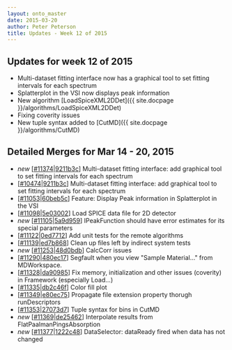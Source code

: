 ```yaml
---
layout: onto_master
date: 2015-03-20
author: Peter Peterson
title: Updates - Week 12 of 2015
---
```

Updates for week 12 of 2015
---------------------------
* Multi-dataset fitting interface now has a graphical tool to set fitting intervals for each spectrum
* Splatterplot in the VSI now displays peak information
* New algorithm [LoadSpiceXML2DDet]({{ site.docpage }}/algorithms/LoadSpiceXML2DDet)
* Fixing coverity issues
* New tuple syntax added to [CutMD]({{ site.docpage }}/algorithms/CutMD)

Detailed Merges for Mar 14 - 20, 2015
-------------------------------------
* *new* \[[#11374](http://trac.mantidproject.org/mantid/ticket/11374)\|[9211b3c](https://github.com/mantidproject/mantid/commit/3e4f03af05997e961ba9c9982f7ec20bd2780282)\] Multi-dataset fitting interface: add graphical tool to set fitting intervals for each spectrum
* \[[#10474](http://trac.mantidproject.org/mantid/ticket/10474)\|[9211b3c](https://github.com/mantidproject/mantid/commit/9211b3cdf5577fd1281c6012fcb755c3deb1bb17)\] Multi-dataset fitting interface: add graphical tool to set fitting intervals for each spectrum
* \[[#11053](http://trac.mantidproject.org/mantid/ticket/11053)\|[60beb5c](https://github.com/mantidproject/mantid/commit/60beb5c101e2eeb102938b783967c2c7b9ad821a)\] Feature: Display Peak information  in Splatterplot  in the VSI
* \[[#11098](http://trac.mantidproject.org/mantid/ticket/11098)\|[5e03002](https://github.com/mantidproject/mantid/commit/5e03002a084af2d8e4db469c0757ff3b6ff76983)\] Load SPICE data file for 2D detector
* *new* \[[#11105](http://trac.mantidproject.org/mantid/ticket/11105)\|[5a9d959](https://github.com/mantidproject/mantid/commit/5a9d9596ff332628b871113a25a0278dd5d652cc)\] IPeakFunction should have error estimates for its special parameters
* \[[#11122](http://trac.mantidproject.org/mantid/ticket/11122)\|[0ed7712](https://github.com/mantidproject/mantid/commit/0ed77122f8e610782ecd4aff54a75960b3b5750f)\] Add unit tests for the remote algorithms
* \[[#11139](http://trac.mantidproject.org/mantid/ticket/11139)\|[ed7b868](https://github.com/mantidproject/mantid/commit/ed7b868818c04f38ca2307cbf011c300c57bf74a)\] Clean up files left by indirect system tests
* *new* \[[#11253](http://trac.mantidproject.org/mantid/ticket/11253)\|[48d0bdb](https://github.com/mantidproject/mantid/commit/48d0bdb3edefe13aba49bf7c3e144f4d05243b3d)\] CalcCorr issues
* \[[#11290](http://trac.mantidproject.org/mantid/ticket/11290)\|[480ec17](https://github.com/mantidproject/mantid/commit/480ec17449b7d13cd63a5c5cdde08453ca1f9ca8)\] Segfault when you view "Sample Material..." from MDWorkspace.
* \[[#11328](http://trac.mantidproject.org/mantid/ticket/11328)\|[da90985](https://github.com/mantidproject/mantid/commit/da9098552c6c453df0f265e923992a02553afaf8)\] Fix memory, initialization and other issues (coverity) in Framework (especially Load...)
* \[[#11335](http://trac.mantidproject.org/mantid/ticket/11335)\|[db2c46f](https://github.com/mantidproject/mantid/commit/db2c46f8d8e93feae967e6d85c062de4957cf3c4)\] Color fill plot
* \[[#11349](http://trac.mantidproject.org/mantid/ticket/11349)\|[e80ec75](https://github.com/mantidproject/mantid/commit/e80ec75853cf33fbc012061eaaab80ffcbeefc1a)\] Propagate file extension property thorugh runDescriptors
* \[[#11353](http://trac.mantidproject.org/mantid/ticket/11353)\|[27073d7](https://github.com/mantidproject/mantid/commit/27073d7dbd91e11bf940961eb311c0cbbbe42f1e)\] Tuple syntax for bins in CutMD
* *new* \[[#11369](http://trac.mantidproject.org/mantid/ticket/11369)\|[de25462](https://github.com/mantidproject/mantid/commit/de25462ec1885bfc230c1689e6c162cdb0eb1460)\] Interpolate results from FlatPaalmanPingsAbsorption
* *new* \[[#11377](http://trac.mantidproject.org/mantid/ticket/11377)\|[1222c48](https://github.com/mantidproject/mantid/commit/1222c4838d0f60b424ce2bd937050c4aa1fca930)\] DataSelector: dataReady fired when data has not changed
